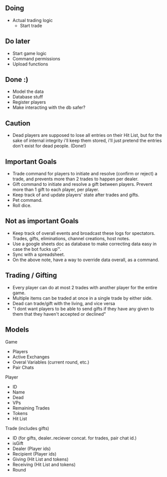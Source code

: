 ## Doing

- Actual trading logic
  - Start trade

## Do later

- Start game logic
- Command permissions
- Upload functions

## Done :)

- Model the data
- Database stuff
- Register players
- Make interacting with the db safer?

## Caution

- Dead players are supposed to lose all entries on their Hit List, but for the sake of internal integrity i'll keep them stored, i'll just pretend the entries don't exist for dead people. (Done!)

## Important Goals

- Trade command for players to initiate and resolve (confirm or reject) a trade, and prevents more than 2 trades to happen per dealer.
- Gift command to initiate and resolve a gift between players. Prevent more than 1 gift to each player, per player.
- Keep track of and update players' state after trades and gifts.
- Pet command.
- Roll dice.

## Not as important Goals

- Keep track of overall events and broadcast these logs for spectators. Trades, gifts, eliminations, channel creations, host notes.
- Use a google sheets doc as database to make correcting data easy in case the bot fucks up™.
- Sync with a spreadsheet.
- On the above note, have a way to override data overall, as a command.

## Trading / Gifting

- Every player can do at most 2 trades with another player for the entire game.
- Multiple items can be traded at once in a single trade by either side.
- Dead can trade/gift with the living, and vice versa
- "I dont want players to be able to send gifts if they have any given to them that they haven't accepted or declined"

## Models

Game

- Players
- Active Exchanges
- Overal Variables (current round, etc.)
- Pair Chats

Player

- ID
- Name
- Dead
- VPs
- Remaining Trades
- Tokens
- Hit List

Trade (includes gifts)

- ID (for gifts, dealer..reciever concat. for trades, pair chat id.)
- isGift
- Dealer (Player ids)
- Recipient (Player ids)
- Giving (Hit List and tokens)
- Receiving (Hit List and tokens)
- Round
